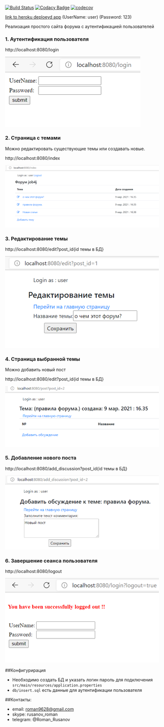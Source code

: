 [![Build Status](https://www.travis-ci.com/RomanRusanov/job4j_forum.svg?branch=master)](https://www.travis-ci.com/RomanRusanov/job4j_forum)
[![Codacy Badge](https://app.codacy.com/project/badge/Grade/66834a8bc287457a950e1f9e9c9fc858)](https://www.codacy.com/gh/RomanRusanov/job4j_forum/dashboard?utm_source=github.com&amp;utm_medium=referral&amp;utm_content=RomanRusanov/job4j_forum&amp;utm_campaign=Badge_Grade)
[![codecov](https://codecov.io/gh/RomanRusanov/job4j_forum/branch/master/graph/badge.svg)](https://codecov.io/gh/RomanRusanov/job4j_forum)

[link to heroku deploeyd app](https://desolate-cove-18741.herokuapp.com/)
(UserName: user) (Password: 123)

Реализация простого сайта форума с аутентификацией пользователей

### 1. Аутентификация пользователя

http://localhost:8080/login

![image](screenShots/Screenshot_1.png)

### 2. Страница с темами

Можно редактировать существующие темы или создавать новые.

http://localhost:8080/index

![image](screenShots/Screenshot_2.png)

### 3. Редактирование темы

http://localhost:8080/edit?post_id{id темы в БД}

![image](screenShots/Screenshot_3.png)

### 4. Страница выбранной темы

Можно добавить новый пост

http://localhost:8080/edit?post_id{id темы в БД}

![image](screenShots/Screenshot_4.png)

### 5. Добавление нового поста

http://localhost:8080/add_discussion?post_id{id темы в БД}

![image](screenShots/Screenshot_5.png)

### 6. Завершение сеанса пользователя

http://localhost:8080/logout

![image](screenShots/Screenshot_6.png)

##Конфигурирация

* Необходимо создать БД и указать логин пароль для подключения ```src/main/resources/application.properties```
* ```db/insert.sql``` есть данные для аутентификации пользователя

##Контакты:

* email: roman9628@gmail.com
* skype: rusanov_roman
* telegram: @Roman_Rusanov